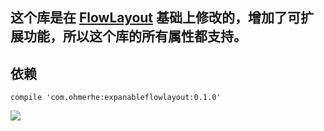 
## 这个库是在 [FlowLayout](https://github.com/nex3z/FlowLayout) 基础上修改的，增加了可扩展功能，所以这个库的所有属性都支持。

## 依赖

```
compile 'com.ohmerhe:expanableflowlayout:0.1.0'
```

![](http://7xpox6.com1.z0.glb.clouddn.com/expandableflowlayout.gif)